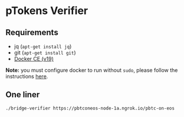 # pTokens Verifier

## Requirements

 * jq (`apt-get install jq`)
 * git (`apt-get install git`)
 * [Docker CE (v19)](https://docs.docker.com/get-docker)

**Note:** you must configure docker to run without `sudo`, please follow the instructions [here](https://docs.docker.com/engine/install/linux-postinstall/).

## One liner

```bash
./bridge-verifier https://pbtconeos-node-1a.ngrok.io/pbtc-on-eos
```